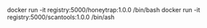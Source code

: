 docker run -it registry:5000/honeytrap:1.0.0 /bin/bash
docker run -it registry:5000/scantools:1.0.0 /bin/ash